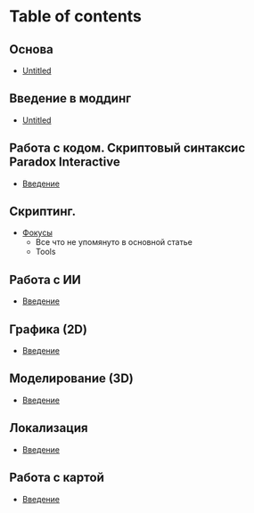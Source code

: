 # Table of contents

## Основа

* [Untitled](osnova/untitled.md)

## Введение в моддинг

* [Untitled](osnova/untitled.md)

## Работа с кодом. Скриптовый синтаксис Paradox Interactive

* [Введение](codeSyntaxa/vvedenie.md)

## Скриптинг. 
* [Фокусы](scripts/focus/main.md)
   - Все что не упомянуто в основной статье
   - Tools

## Работа с ИИ

* [Введение](AI/vvedenie.md)
 
## Графика (2D)

* [Введение](2d/vvedenie.md)

## Моделирование (3D)

* [Введение](3d/vvedenie.md)

## Локализация

* [Введение](localization/vvedenie.md)

## Работа с картой

* [Введение](map/vvedenie.md)
